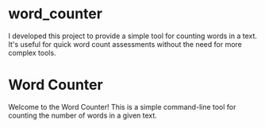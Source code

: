 # word_counter
I developed this project to provide a simple tool for counting words in a text. It's useful for quick word count assessments without the need for more complex tools.

# Word Counter

Welcome to the Word Counter! This is a simple command-line tool for counting the number of words in a given text.

